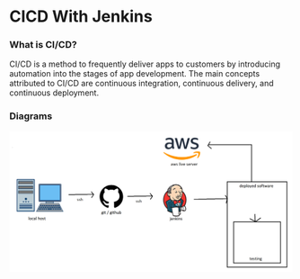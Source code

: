 # CICD With Jenkins

### What is CI/CD?

CI/CD is a method to frequently deliver apps to customers by introducing automation into the stages of app development. The main concepts attributed to CI/CD are continuous integration, continuous delivery, and continuous deployment.

### Diagrams

![Jenkins Pipeline](images/jenkinspipeline.png)